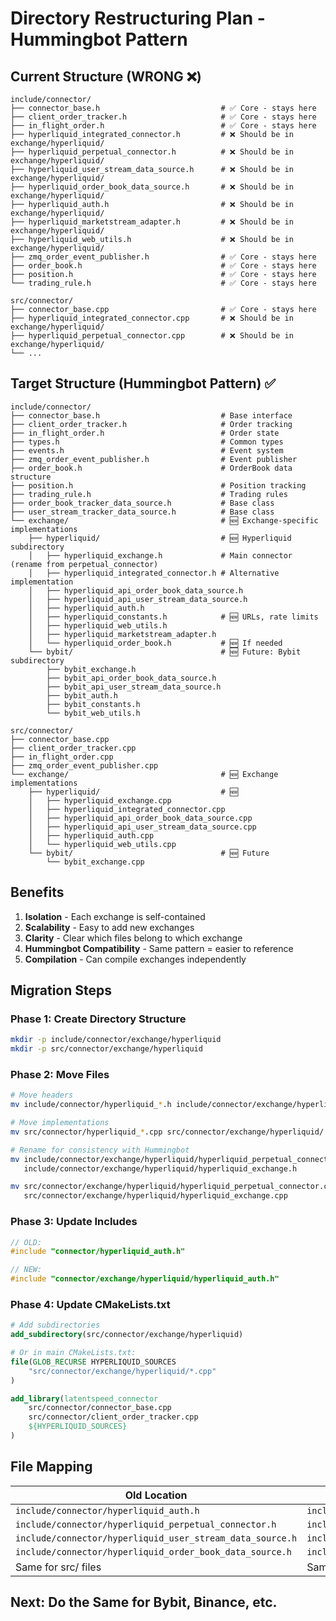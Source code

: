 # Directory Restructuring Plan - Hummingbot Pattern

## Current Structure (WRONG ❌)
```
include/connector/
├── connector_base.h                           # ✅ Core - stays here
├── client_order_tracker.h                     # ✅ Core - stays here
├── in_flight_order.h                          # ✅ Core - stays here
├── hyperliquid_integrated_connector.h         # ❌ Should be in exchange/hyperliquid/
├── hyperliquid_perpetual_connector.h          # ❌ Should be in exchange/hyperliquid/
├── hyperliquid_user_stream_data_source.h      # ❌ Should be in exchange/hyperliquid/
├── hyperliquid_order_book_data_source.h       # ❌ Should be in exchange/hyperliquid/
├── hyperliquid_auth.h                         # ❌ Should be in exchange/hyperliquid/
├── hyperliquid_marketstream_adapter.h         # ❌ Should be in exchange/hyperliquid/
├── hyperliquid_web_utils.h                    # ❌ Should be in exchange/hyperliquid/
├── zmq_order_event_publisher.h                # ✅ Core - stays here
├── order_book.h                               # ✅ Core - stays here
├── position.h                                 # ✅ Core - stays here
└── trading_rule.h                             # ✅ Core - stays here

src/connector/
├── connector_base.cpp                         # ✅ Core - stays here
├── hyperliquid_integrated_connector.cpp       # ❌ Should be in exchange/hyperliquid/
├── hyperliquid_perpetual_connector.cpp        # ❌ Should be in exchange/hyperliquid/
└── ...
```

## Target Structure (Hummingbot Pattern) ✅

```
include/connector/
├── connector_base.h                           # Base interface
├── client_order_tracker.h                     # Order tracking
├── in_flight_order.h                          # Order state
├── types.h                                    # Common types
├── events.h                                   # Event system
├── zmq_order_event_publisher.h                # Event publisher
├── order_book.h                               # OrderBook data structure
├── position.h                                 # Position tracking
├── trading_rule.h                             # Trading rules
├── order_book_tracker_data_source.h           # Base class
├── user_stream_tracker_data_source.h          # Base class
└── exchange/                                  # 🆕 Exchange-specific implementations
    ├── hyperliquid/                           # 🆕 Hyperliquid subdirectory
    │   ├── hyperliquid_exchange.h             # Main connector (rename from perpetual_connector)
    │   ├── hyperliquid_integrated_connector.h # Alternative implementation
    │   ├── hyperliquid_api_order_book_data_source.h
    │   ├── hyperliquid_api_user_stream_data_source.h
    │   ├── hyperliquid_auth.h
    │   ├── hyperliquid_constants.h            # 🆕 URLs, rate limits
    │   ├── hyperliquid_web_utils.h
    │   ├── hyperliquid_marketstream_adapter.h
    │   └── hyperliquid_order_book.h           # 🆕 If needed
    └── bybit/                                 # 🆕 Future: Bybit subdirectory
        ├── bybit_exchange.h
        ├── bybit_api_order_book_data_source.h
        ├── bybit_api_user_stream_data_source.h
        ├── bybit_auth.h
        ├── bybit_constants.h
        └── bybit_web_utils.h

src/connector/
├── connector_base.cpp
├── client_order_tracker.cpp
├── in_flight_order.cpp
├── zmq_order_event_publisher.cpp
└── exchange/                                  # 🆕 Exchange implementations
    ├── hyperliquid/                           # 🆕
    │   ├── hyperliquid_exchange.cpp
    │   ├── hyperliquid_integrated_connector.cpp
    │   ├── hyperliquid_api_order_book_data_source.cpp
    │   ├── hyperliquid_api_user_stream_data_source.cpp
    │   ├── hyperliquid_auth.cpp
    │   └── hyperliquid_web_utils.cpp
    └── bybit/                                 # 🆕 Future
        └── bybit_exchange.cpp
```

## Benefits

1. **Isolation** - Each exchange is self-contained
2. **Scalability** - Easy to add new exchanges
3. **Clarity** - Clear which files belong to which exchange
4. **Hummingbot Compatibility** - Same pattern = easier to reference
5. **Compilation** - Can compile exchanges independently

## Migration Steps

### Phase 1: Create Directory Structure
```bash
mkdir -p include/connector/exchange/hyperliquid
mkdir -p src/connector/exchange/hyperliquid
```

### Phase 2: Move Files
```bash
# Move headers
mv include/connector/hyperliquid_*.h include/connector/exchange/hyperliquid/

# Move implementations
mv src/connector/hyperliquid_*.cpp src/connector/exchange/hyperliquid/

# Rename for consistency with Hummingbot
mv include/connector/exchange/hyperliquid/hyperliquid_perpetual_connector.h \
   include/connector/exchange/hyperliquid/hyperliquid_exchange.h

mv src/connector/exchange/hyperliquid/hyperliquid_perpetual_connector.cpp \
   src/connector/exchange/hyperliquid/hyperliquid_exchange.cpp
```

### Phase 3: Update Includes
```cpp
// OLD:
#include "connector/hyperliquid_auth.h"

// NEW:
#include "connector/exchange/hyperliquid/hyperliquid_auth.h"
```

### Phase 4: Update CMakeLists.txt
```cmake
# Add subdirectories
add_subdirectory(src/connector/exchange/hyperliquid)

# Or in main CMakeLists.txt:
file(GLOB_RECURSE HYPERLIQUID_SOURCES 
    "src/connector/exchange/hyperliquid/*.cpp"
)

add_library(latentspeed_connector
    src/connector/connector_base.cpp
    src/connector/client_order_tracker.cpp
    ${HYPERLIQUID_SOURCES}
)
```

## File Mapping

| Old Location | New Location |
|-------------|--------------|
| `include/connector/hyperliquid_auth.h` | `include/connector/exchange/hyperliquid/hyperliquid_auth.h` |
| `include/connector/hyperliquid_perpetual_connector.h` | `include/connector/exchange/hyperliquid/hyperliquid_exchange.h` |
| `include/connector/hyperliquid_user_stream_data_source.h` | `include/connector/exchange/hyperliquid/hyperliquid_api_user_stream_data_source.h` |
| `include/connector/hyperliquid_order_book_data_source.h` | `include/connector/exchange/hyperliquid/hyperliquid_api_order_book_data_source.h` |
| Same for src/ files | Same pattern |

## Next: Do the Same for Bybit, Binance, etc.
